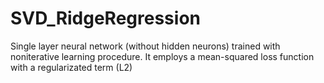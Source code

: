# SVD_RidgeRegression
Single layer neural network (without hidden neurons) trained with noniterative learning procedure. It employs a mean-squared loss function with a regularizated term (L2)
